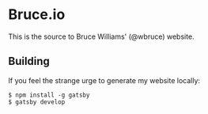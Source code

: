 # Bruce.io

This is the source to Bruce Williams' (@wbruce) website.

## Building

If you feel the strange urge to generate my website locally:

```
$ npm install -g gatsby
$ gatsby develop
```

